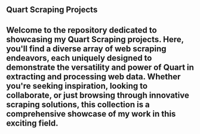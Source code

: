 ## Quart Scraping Projects


Welcome to the repository dedicated to showcasing my Quart Scraping projects. Here, you'll find a diverse array of web scraping endeavors, each uniquely designed to demonstrate the versatility and power of Quart in extracting and processing web data. Whether you're seeking inspiration, looking to collaborate, or just browsing through innovative scraping solutions, this collection is a comprehensive showcase of my work in this exciting field.
---
